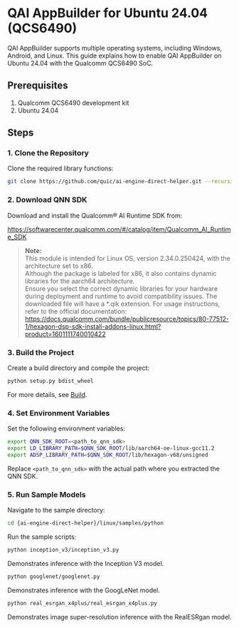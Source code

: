 # QAI AppBuilder for Ubuntu 24.04 (QCS6490)

QAI AppBuilder supports multiple operating systems, including Windows, Android, and Linux. This guide explains how to enable QAI AppBuilder on Ubuntu 24.04 with the Qualcomm QCS6490 SoC.

## Prerequisites
1. Qualcomm QCS6490 development kit
2. Ubuntu 24.04

## Steps

### 1. Clone the Repository
Clone the required library functions:
```bash
git clone https://github.com/quic/ai-engine-direct-helper.git --recursive
```

### 2. Download QNN SDK
Download and install the Qualcomm® AI Runtime SDK from:

https://softwarecenter.qualcomm.com/#/catalog/item/Qualcomm_AI_Runtime_SDK

> **Note:**  
> This module is intended for Linux OS, version 2.34.0.250424, with the architecture set to x86.  
> Although the package is labeled for x86, it also contains dynamic libraries for the aarch64 architecture.  
> Ensure you select the correct dynamic libraries for your hardware during deployment and runtime to avoid compatibility issues.
> The downloaded file will have a *.qik extension. For usage instructions, refer to the official documentation:  
> https://docs.qualcomm.com/bundle/publicresource/topics/80-77512-1/hexagon-dsp-sdk-install-addons-linux.html?product=1601111740010422

### 3. Build the Project
Create a build directory and compile the project:
```bash
python setup.py bdist_wheel
```
For more details, see [Build](../BUILD.md).

### 4. Set Environment Variables
Set the following environment variables:
```bash
export QNN_SDK_ROOT=<path_to_qnn_sdk>
export LD_LIBRARY_PATH=$QNN_SDK_ROOT/lib/aarch64-oe-linux-gcc11.2
export ADSP_LIBRARY_PATH=$QNN_SDK_ROOT/lib/hexagon-v68/unsigned
```
Replace `<path_to_qnn_sdk>` with the actual path where you extracted the QNN SDK.

### 5. Run Sample Models
Navigate to the sample directory:
```bash
cd {ai-engine-direct-helper}/linux/samples/python
```
Run the sample scripts:
```bash
python inception_v3/inception_v3.py
```
Demonstrates inference with the Inception V3 model.

```bash
python googlenet/googlenet.py
```
Demonstrates inference with the GoogLeNet model.

```bash
python real_esrgan_x4plus/real_esrgan_x4plus.py
```
Demonstrates image super-resolution inference with the RealESRgan model.